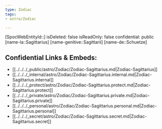 ```yaml
---
type: Zodiac
tags:
- astro/Zodiac

---
```

[SpocWebEntityId::]
isDeleted: false
isReadOnly: false
confidential: public
[name-la::Sagittarius]
[name-genitive::Sagittarii]
[name-de::Schuetze]


## Confidential Links & Embeds: 
- [[../../../_public/astro/Zodiac/Zodiac-Sagittarius.md|Zodiac-Sagittarius]] 
- [[../../../_internal/astro/Zodiac/Zodiac-Sagittarius.internal.md|Zodiac-Sagittarius.internal]] 
- [[../../../_protect/astro/Zodiac/Zodiac-Sagittarius.protect.md|Zodiac-Sagittarius.protect]] 
- [[../../../_private/astro/Zodiac/Zodiac-Sagittarius.private.md|Zodiac-Sagittarius.private]] 
- [[../../../_personal/astro/Zodiac/Zodiac-Sagittarius.personal.md|Zodiac-Sagittarius.personal]] 
- [[../../../_secret/astro/Zodiac/Zodiac-Sagittarius.secret.md|Zodiac-Sagittarius.secret]] 
